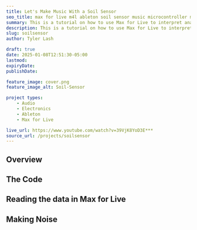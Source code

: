 ```yaml
---
title: Let's Make Music With a Soil Sensor
seo_title: max for live m4l ableton soil sensor music microcontroller mcu esp32 raspberry pi arduino
summary: This is a tutorial on how to use Max for Live to interpret analog data from a soil sensor
description: This is a tutorial on how to use Max for Live to interpret analog data from a soil sensor
slug: soilsensor
author: Tyler Lash

draft: true
date: 2025-01-08T12:51:30-05:00
lastmod: 
expiryDate: 
publishDate: 

feature_image: cover.png
feature_image_alt: Soil-Sensor

project types: 
    - Audio
    - Electronics
    - Ableton
    - Max for Live

live_url: https://www.youtube.com/watch?v=39VjK8YoD3E***
source_url: /projects/soilsensor
---
```


## Overview



## The Code




## Reading the data in Max for Live



## Making Noise